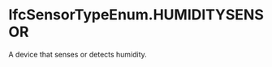 IfcSensorTypeEnum.HUMIDITYSENSOR
================================
A device that senses or detects humidity.


